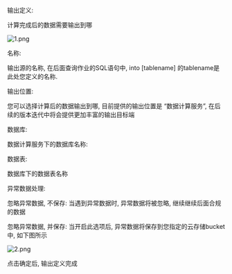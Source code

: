 输出定义:

计算完成后的数据需要输出到哪

![1.png](https://img1.jcloudcs.com/cms/105cfcec-daf5-45ba-b808-93502468097f20180403105745.png)

名称:

输出源的名称, 在后面查询作业的SQL语句中, into [tablename] 的tablename是此处您定义的名称.

输出位置:

您可以选择计算后的数据输出到哪, 目前提供的输出位置是 “数据计算服务”, 在后续的版本迭代中将会提供更加丰富的输出目标端

数据库:

数据计算服务下的数据库名称:

数据表:

数据库下的数据表名称

异常数据处理:

忽略异常数据, 不保存: 当遇到异常数据时, 异常数据将被忽略, 继续继续后面合规的数据

忽略异常数据, 并保存: 当开启此选项后, 异常数据将保存到您指定的云存储bucket中, 如下图所示

![2.png](https://img1.jcloudcs.com/cms/dd4dbffb-7cf3-4ff9-90c2-7b149f6e293720180403110437.png)

点击确定后, 输出定义完成